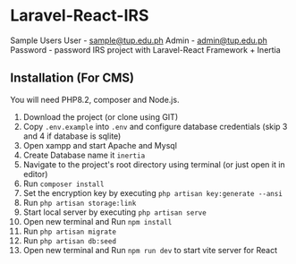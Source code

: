 # Laravel-React-IRS

Sample Users
User - sample@tup.edu.ph
Admin - admin@tup.edu.ph
Password - password
IRS project with Laravel-React Framework + Inertia

## Installation (For CMS)

You will need PHP8.2, composer and Node.js.

1. Download the project (or clone using GIT)
2. Copy `.env.example` into `.env` and configure database credentials (skip 3 and 4 if database is sqlite)
3. Open xampp and start Apache and Mysql
4. Create Database name it `inertia`
5. Navigate to the project's root directory using terminal (or just open it in editor)
6. Run `composer install`
7. Set the encryption key by executing `php artisan key:generate --ansi`
8. Run `php artisan storage:link`
9. Start local server by executing `php artisan serve`
10. Open new terminal and Run `npm install`
11. Run `php artisan migrate`
12. Run `php artisan db:seed`
13. Open new terminal and Run `npm run dev` to start vite server for React
